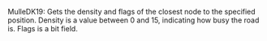 MulleDK19: Gets the density and flags of the closest node to the specified position.
Density is a value between 0 and 15, indicating how busy the road is.
Flags is a bit field.